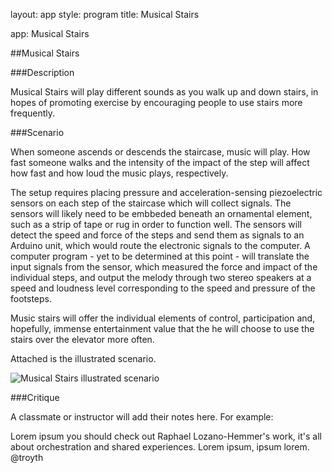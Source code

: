 layout: app style: program title: Musical Stairs

app: Musical Stairs

##Musical Stairs

###Description

Musical Stairs will play different sounds as you walk up and down stairs, in hopes of promoting exercise by encouraging people to use stairs more frequently. 

###Scenario

When someone ascends or descends the staircase, music will play. How fast someone walks and the intensity of the impact of the step will affect how fast and how loud the music plays, respectively. 

The setup requires placing pressure and acceleration-sensing piezoelectric sensors on each step of the staircase which will collect signals. The sensors will likely need to be embbeded beneath an ornamental element, such as a strip of tape or rug in order to function well. The sensors will detect the speed and force of the steps and send them as signals to an Arduino unit, which would route the electronic signals to the computer. A computer program - yet to be determined at this point - will translate the input signals from the sensor, which measured the force and impact of the individual steps, and output the melody through two stereo speakers at a speed and loudness level corresponding to the speed and pressure of the footsteps.


Music stairs will offer the individual elements of control, participation and, hopefully, immense entertainment value that the he will choose to use the stairs over the elevator more often.

Attached is the illustrated scenario.

![Musical Stairs illustrated scenario](https://raw.github.com/yz2428/site2site.github.io/master/images/assignment%2001-images/Musical%20Stairs.jpg)



###Critique

A classmate or instructor will add their notes here. For example:

Lorem ipsum you should check out Raphael Lozano-Hemmer's work, it's all about orchestration and shared experiences. Lorem ipsum, ipsum lorem.
@troyth
